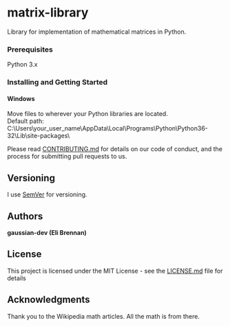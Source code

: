 # matrix-library

Library for implementation of mathematical matrices in Python.

### Prerequisites

Python 3.x


### Installing and Getting Started

#### Windows
Move files to wherever your Python libraries are located.<br />
Default path: C:\Users\your_user_name\AppData\Local\Programs\Python\Python36-32\Lib\site-packages\

Please read [CONTRIBUTING.md](https://gist.github.com/PurpleBooth/b24679402957c63ec426) for details on our code of conduct, and the process for submitting pull requests to us.

## Versioning

I use [SemVer](http://semver.org/) for versioning.

## Authors

**gaussian-dev (Eli Brennan)**

## License

This project is licensed under the MIT License - see the [LICENSE.md](LICENSE.md) file for details

## Acknowledgments

Thank you to the Wikipedia math articles. All the math is from there.
